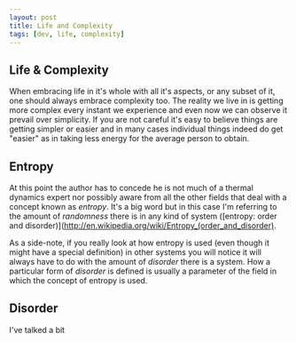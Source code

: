 ```yaml
---
layout: post
title: Life and Complexity
tags: [dev, life, complexity]
---
```

## Life & Complexity
When embracing life in it's whole with all it's aspects, or any subset of it, one should always embrace complexity too. The reality we live in is getting more complex every instant we experience and even now we can observe it prevail over simplicity. If you are not careful it's easy to believe things are getting simpler or easier and in many cases individual things indeed do get "easier" as in taking less energy for the average person to obtain.

## Entropy
At this point the author has to concede he is not much of a thermal dynamics expert nor possibly aware from all the other fields that deal with a concept known as _entropy_. It's a big word but in this case I'm referring to the amount of _randomness_ there is in any kind of system ([entropy: order and disorder)](http://en.wikipedia.org/wiki/Entropy_(order_and_disorder).

As a side-note, if you really look at how entropy is used (even though it might have a special definition) in other systems you will notice it will always have to do with the amount of _disorder_ there is a system. How a particular form of _disorder_ is defined is usually a parameter of the field in which the concept of entropy is used.

## Disorder
I've talked a bit